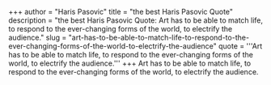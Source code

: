+++
author = "Haris Pasovic"
title = "the best Haris Pasovic Quote"
description = "the best Haris Pasovic Quote: Art has to be able to match life, to respond to the ever-changing forms of the world, to electrify the audience."
slug = "art-has-to-be-able-to-match-life-to-respond-to-the-ever-changing-forms-of-the-world-to-electrify-the-audience"
quote = '''Art has to be able to match life, to respond to the ever-changing forms of the world, to electrify the audience.'''
+++
Art has to be able to match life, to respond to the ever-changing forms of the world, to electrify the audience.
